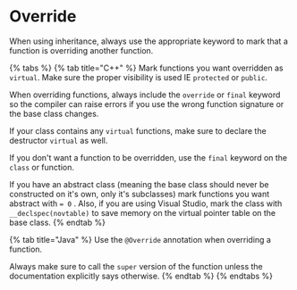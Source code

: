 # Override

When using inheritance, always use the appropriate keyword to mark that a function is overriding another function.

{% tabs %}
{% tab title="C++" %}
Mark functions you want overridden as `virtual`. Make sure the proper visibility is used IE `protected` or `public`.

When overriding functions, always include the `override` or `final` keyword so the compiler can raise errors if you use the wrong function signature or the base class changes.

If your class contains any `virtual` functions, make sure to declare the destructor `virtual` as well.

If you don't want a function to be overridden, use the `final` keyword on the `class` or function.

If you have an abstract class \(meaning the base class should never be constructed on it's own, only it's subclasses\) mark functions you want abstract with `= 0` . Also, if you are using Visual Studio, mark the class with `__declspec(novtable)` to save memory on the virtual pointer table on the base class.
{% endtab %}

{% tab title="Java" %}
Use the `@Override` annotation when overriding a function.

Always make sure to call the `super` version of the function unless the documentation explicitly says otherwise.
{% endtab %}
{% endtabs %}


